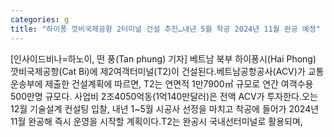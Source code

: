```yaml
---
categories: g
title: "하이퐁 깟비국제공항 2터미널 건설 추진…내년 5월 착공 2024년 11월 완공 예정"
---
```

[인사이드비나=하노이, 떤 풍(Tan phung) 기자] 베트남 북부 하이퐁시(Hai Phong) 깟비국제공항(Cat Bi)에 제2여객터미널(T2)이 건설된다.베트남공항공사(ACV)가 교통운송부에 제출한 건설계획에 따르면, T2는 연면적 1만7900㎡ 규모로 연간 여객수용 500만명 규모다. 사업비 2조4050억동(1억140만달러)은 전액 ACV가 투자한다.오는 12월 기술설계 컨설팅 입찰, 내년 1~5월 시공사 선정을 마치고 착공에 들어가 2024년 11월 완공해 즉시 운영을 시작할 계획이다.T2는 완공시 국내선터미널로 활용되며,